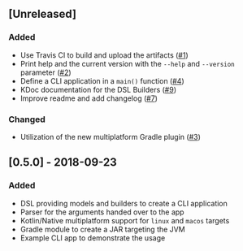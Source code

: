 ## [Unreleased]
### Added
- Use Travis CI to build and upload the artifacts ([#1](https://github.com/dbaelz/Konclik/pull/1))
- Print help and the current version with the `--help` and `--version` parameter ([#2](https://github.com/dbaelz/Konclik/pull/2))
- Define a CLI application in a `main()` function ([#4](https://github.com/dbaelz/Konclik/pull/4))
- KDoc documentation for the DSL Builders ([#9](https://github.com/dbaelz/Konclik/pull/9))
- Improve readme and add changelog ([#7](https://github.com/dbaelz/Konclik/pull/7))

### Changed
- Utilization of the new multiplatform Gradle plugin ([#3](https://github.com/dbaelz/Konclik/pull/3))


## [0.5.0] - 2018-09-23
### Added
- DSL providing models and builders to create a CLI application
- Parser for the arguments handed over to the app
- Kotlin/Native multiplatform support for `linux` and `macos` targets
- Gradle module to create a JAR targeting the JVM
- Example CLI app to demonstrate the usage